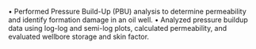 • Performed Pressure Build-Up (PBU) analysis to determine permeability and identify formation damage in an oil well. 
• Analyzed pressure buildup data using log-log and semi-log plots, calculated permeability, and evaluated wellbore 
storage and skin factor.   
